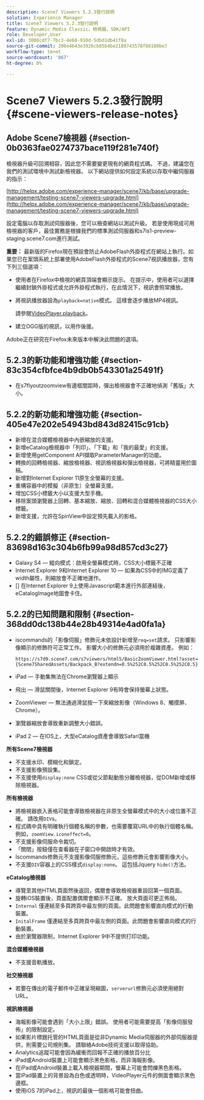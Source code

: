 ```yaml
---
description: Scene7 Viewers 5.2.3發行說明
solution: Experience Manager
title: Scene7 Viewers 5.2.3發行說明
feature: Dynamic Media Classic，檢視器，SDK/API
role: Developer,User
exl-id: 3008cdf7-7bc3-4e68-910d-5dbd1db41f8a
source-git-commit: 206e4643e3926cb85b4be2189743578f88180be7
workflow-type: tm+mt
source-wordcount: '867'
ht-degree: 0%

---
```


# Scene7 Viewers 5.2.3發行說明{#scene-viewers-release-notes}

## Adobe Scene7檢視器 {#section-0b0363fae0274737bace119f281e740f}

檢視器升級可回溯相容，因此您不需要變更現有的網頁程式碼。 不過，建議您在我們的測試環境中測試新檢視器。 以下網站提供如何設定系統以存取中繼伺服器的指示：

[http://helpx.adobe.com/experience-manager/scene7/kb/base/upgrade-management/testing-scene7-viewers-upgrade.html](http://helpx.adobe.com/experience-manager/scene7/kb/base/upgrade-management/testing-scene7-viewers-upgrade.html)

設定電腦以存取測試伺服器後，您可以檢查網站以測試升級。 若是使用現成可用檢視器的客戶，最佳實務是根據我們的標準測試伺服器和s7is1-preview-staging.scene7.com進行測試。

**重要：** 最新版的Firefox現在預設會防止AdobeFlash外掛程式在網站上執行。如果您已在案頭系統上部署使用AdobeFlash外掛程式的Scene7視訊播放器，您有下列三個選項：

* 使用者在Firefox中檢視的網頁頂端會顯示提示。 在提示中，使用者可以選擇繼續封鎖外掛程式或允許外掛程式執行，在此情況下，視訊會照常播放。
* 將視訊播放器設為`playback=native`模式。 這樣會逐步播放MP4視訊。

   請參閱[VideoPlayer.playback](../../c-html5-s7-aem-asset-viewers/c-html5-video-reference/c-html5-video-cmdref/r-html5-video-viewer-conf-attrib-videoplayer-playback.md#reference-13ec45db4cd4443b842f310153623221)。

* 建立OGG版的視訊，以用作後援。

Adobe正在研究在Firefox未來版本中解決此問題的選項。

## 5.2.3的新功能和增強功能 {#section-83c354cfbfce4b9db0b543301a25491f}

* 在s7flyoutzoomview有邊框間距時，彈出檢視器會不正確地偵測「舊版」大小。

## 5.2.2的新功能和增強功能 {#section-405e47e202e54943bd843d82415c91cb}

* 新增在混合媒體檢視器中內嵌縮放的支援。
* 新增eCatalog檢視器中「列印」、「下載」和「我的最愛」的支援。
* 新增使用getComponent API擷取ParameterManager的功能。
* 轉換的回轉檢視器、縮放檢視器、視訊檢視器和彈出檢視器，可將精靈用於圖稿。
* 新增對Internet Explorer 11原生全螢幕的支援。
* 重構容器中的模擬（非原生）全螢幕支援。
* 增加CSS小標籤大小以支援大型手機。
* 移除案頭瀏覽器上回轉、基本縮放、縮放、回轉和混合媒體檢視器的CSS大小標籤。
* 新增支援，允許在SpinView中設定預先載入的影格。

## 5.2.2的錯誤修正 {#section-83698d163c304b6fb99a98d857cd3c27}

* Galaxy S4 — 縱向模式：啟用全螢幕模式時，CSS大小標籤不正確
* Internet Explorer 9和Internet Explorer 10 — 如果為CSS中的IMG定義了width屬性，則縮放會不正確地運作。
* [] 在Internet Explorer 9上使用Javascript範本進行外部連結後，eCatalogImage地圖會卡住。

## 5.2.2的已知問題和限制 {#section-368dd0dc138b44e28b49314e4ad0fa1a}

* iscommands的「影像伺服」修飾元未依設計新增至`req=set`請求。 只影響影像顯示的修飾符可正常工作。 影響大小的修飾元必須用於複雜資產。 例如：

   ```
   https://s7d9.scene7.com/s7viewers/html5/BasicZoomViewer.html?asset= {Scene7SharedAssets/Backpack_B?extendn=0.5%252C0.5%252C0.5%252C0.5}
   ```

* iPad — 手動集無法在Chrome瀏覽器上顯示
* 飛出 — 滑鼠關閉後，Internet Explorer 9有時會保持螢幕上狀態。
* ZoomViewer — 無法通過滑鼠按一下來縮放影像（Windows 8、觸摸屏、Chrome）。
* 瀏覽器縮放會導致重新調整大小錯誤。
* iPad 2 — 在IOS上，大型eCatalog資產會導致Safari當機

**所有Scene7檢視器**

* 不支援水印、模糊化和鎖定。
* 不支援影像預設集。
* 不支援使用`display:none` CSS或從父節點動態分離檢視器，從DOM新增或移除檢視器。

**所有檢視器**

* 將檢視器嵌入表格可能會導致檢視器在非原生全螢幕模式中的大小或位置不正確。 請改用`DIV`s。
* 程式碼中具有明確執行個體名稱的參數，也需要覆寫URL中的執行個體名稱。 例如，`zoomView.iconeffect=0`。
* 不支援影像伺服命令裁切。
* 「關閉」按鈕僅在查看器在子窗口中開啟時才有效。
* Iscommands修飾元不支援影像伺服修飾元，這些修飾元會影響影像大小。
* 不支援`DIV`容器上的CSS樣式`display:none`。 這包括Jquery `hide()`方法。

**eCatalog檢視器**

* 導覽至其他HTML頁面然後返回，偶爾會導致檢視器重設回第一個頁面。
* 旋轉iOS裝置後，頁面配置偶爾會顯示不正確。 放大頁面可更正佈局。
* `Internal` 僅連結至多頁跨頁中最左側的頁面。此問題會影響直向模式的行動裝置。
* `InitalFrame` 僅連結至多頁跨頁中最左側的頁面。此問題會影響直向模式的行動裝置。
* 由於瀏覽器限制，Internet Explorer 9中不提供打印功能。

**混合媒體檢視器**

* 不支援音軌播放。

**社交檢視器**

* 若要在傳出的電子郵件中正確呈現縮圖，`serverurl`修飾元必須使用絕對URL。

**視訊檢視器**

* 海報影像可能會遇到「大小上限」錯誤。 使用者可能需要提高「影像伺服發佈」的限制設定。
* 如果影片標題托管的HTML頁面是從非Dynamic Media伺服器的外部伺服器提供，則需要公司規則集。 請聯絡Adobe技術支援以取得協助。
* Analytics追蹤可能會因為緩衝而回報不正確的播放百分比
* iPad或Android裝置上可能會顯示黑色影格，而非海報影像。
* 在iPad或Android裝置上載入檢視器期間，螢幕上可能會閃爍黑色影格。
* 當iPad裝置上的背景設為白色或透明時，VideoPlayer元件的側面會顯示黑色邊框。
* 使用iOS 7的iPad上，視訊的最後一個影格可能會扭曲。
